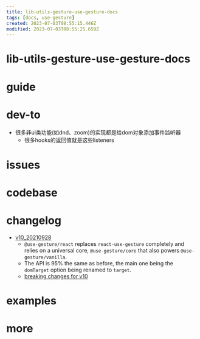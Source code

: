 ```yaml
---
title: lib-utils-gesture-use-gesture-docs
tags: [docs, use-gesture]
created: 2023-07-03T08:55:15.446Z
modified: 2023-07-03T08:55:25.659Z
---
```


# lib-utils-gesture-use-gesture-docs

# guide

# dev-to
- 很多非ui类功能(如dnd、zoom)的实现都是给dom对象添加事件监听器
  - 很多hooks的返回值就是这些listeners
# issues

# codebase

# changelog
- [v10_20210928](https://github.com/pmndrs/use-gesture/tags?after=%40use-gesture%2Fvanilla%4010.1.0)
  - `@use-gesture/react` replaces `react-use-gesture` completely and relies on a universal core,  `@use-gesture/core` that also powers `@use-gesture/vanilla`.
  - The API is 95% the same as before, the main one being the `domTarget` option being renamed to `target`.
  - [breaking changes for v10](https://github.com/pmndrs/use-gesture/blob/main/packages/react/CHANGELOG.md#1000)
# examples

# more
